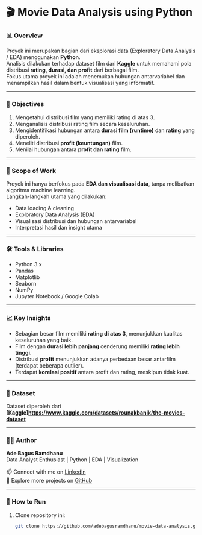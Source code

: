 # 🎬 Movie Data Analysis using Python

### 📊 Overview
Proyek ini merupakan bagian dari eksplorasi data (Exploratory Data Analysis / EDA) menggunakan **Python**.  
Analisis dilakukan terhadap dataset film dari **Kaggle** untuk memahami pola distribusi **rating, durasi, dan profit** dari berbagai film.  
Fokus utama proyek ini adalah menemukan hubungan antarvariabel dan menampilkan hasil dalam bentuk visualisasi yang informatif.

---

### 🎯 Objectives
1. Mengetahui distribusi film yang memiliki rating di atas 3.  
2. Menganalisis distribusi rating film secara keseluruhan.  
3. Mengidentifikasi hubungan antara **durasi film (runtime)** dan **rating** yang diperoleh.  
4. Meneliti distribusi **profit (keuntungan)** film.  
5. Menilai hubungan antara **profit dan rating** film.

---

### 🧠 Scope of Work
Proyek ini hanya berfokus pada **EDA dan visualisasi data**, tanpa melibatkan algoritma machine learning.  
Langkah-langkah utama yang dilakukan:
- Data loading & cleaning  
- Exploratory Data Analysis (EDA)  
- Visualisasi distribusi dan hubungan antarvariabel  
- Interpretasi hasil dan insight utama

---

### 🛠️ Tools & Libraries
- Python 3.x  
- Pandas  
- Matplotlib  
- Seaborn  
- NumPy  
- Jupyter Notebook / Google Colab  

---

### 📈 Key Insights
- Sebagian besar film memiliki **rating di atas 3**, menunjukkan kualitas keseluruhan yang baik.  
- Film dengan **durasi lebih panjang** cenderung memiliki **rating lebih tinggi**.  
- Distribusi **profit** menunjukkan adanya perbedaan besar antarfilm (terdapat beberapa outlier).  
- Terdapat **korelasi positif** antara profit dan rating, meskipun tidak kuat.

---

### 💾 Dataset
Dataset diperoleh dari **[Kaggle]https://www.kaggle.com/datasets/rounakbanik/the-movies-dataset**  


---

### 👨‍💻 Author
**Ade Bagus Ramdhanu**  
Data Analyst Enthusiast | Python | EDA | Visualization  

📫 Connect with me on [LinkedIn](https://www.linkedin.com/in/adebagusramdhanu)  
📁 Explore more projects on [GitHub](https://github.com/adebagusramdhanu)

---

### 🚀 How to Run
1. Clone repository ini:
   ```bash
   git clone https://github.com/adebagusramdhanu/movie-data-analysis.git
